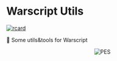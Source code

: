 # Warscript Utils

[![rcard](https://goreportcard.com/badge/github.com/HotCodeGroup/warscript-utils)](https://goreportcard.com/report/github.com/HotCodeGroup/warscript-utils)

🧰 Some utils&amp;tools for Warscript

<p align="center">
  <img src="https://www.igneous.io/hs-fs/hubfs/gopher3.png?width=400&height=214&name=gopher3.png" alt="PES"/>
</p>
